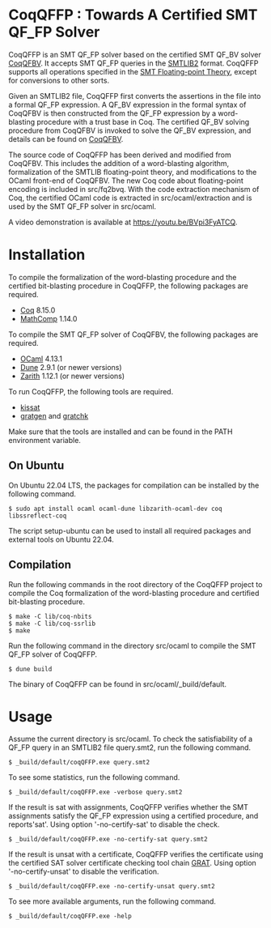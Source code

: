 CoqQFFP : Towards A Certified SMT QF_FP Solver
=======
CoqQFFP is an SMT QF_FP solver based on the certified SMT QF_BV solver [CoqQFBV](https://github.com/fmlab-iis/coq-qfbv). It accepts SMT QF_FP queries in the
[SMTLIB2](http://smtlib.cs.uiowa.edu) format. CoqQFFP supports all operations specified in the [SMT Floating-point Theory](http://smtlib.cs.uiowa.edu/theories-FloatingPoint.shtml), except for conversions to other sorts.

Given an SMTLIB2 file, CoqQFFP
first converts the assertions in the file into a formal QF_FP expression.
A QF_BV expression in the formal syntax of CoqQFBV is then constructed from the QF_FP expression by a word-blasting procedure with a trust base in Coq. The certified QF_BV solving procedure from CoqQFBV is invoked to solve the QF_BV expression, and details can be found on [CoqQFBV](https://github.com/fmlab-iis/coq-qfbv). 

The source code of CoqQFFP has been derived and modified from CoqQFBV. This includes the addition of a word-blasting algorithm, formalization of the SMTLIB floating-point theory, and modifications to the OCaml front-end of CoqQFBV. The new Coq code about floating-point encoding is included in src/fq2bvq. With the code extraction mechanism of Coq, the certified OCaml code is extracted in src/ocaml/extraction and is used by the SMT QF_FP solver in src/ocaml.

A video demonstration is available at https://youtu.be/BVpi3FyATCQ.

Installation
============

To compile the formalization of the word-blasting procedure and the certified bit-blasting procedure in
CoqQFFP, the following packages are required.

* [Coq](https://coq.inria.fr) 8.15.0
* [MathComp](https://github.com/math-comp/math-comp) 1.14.0

To compile the SMT QF_FP solver of CoqQFBV, the following packages
are required.

* [OCaml](https://ocaml.org) 4.13.1
* [Dune](https://dune.build) 2.9.1 (or newer versions)
* [Zarith](https://github.com/ocaml/Zarith) 1.12.1 (or newer versions)

To run CoqQFFP, the following tools are required.

* [kissat](http://fmv.jku.at/kissat/)
* [gratgen](https://www21.in.tum.de/~lammich/grat/) and
  [gratchk](https://www21.in.tum.de/~lammich/grat/)

Make sure that the tools are installed and can be found in the PATH
environment variable.


On Ubuntu
---------

On Ubuntu 22.04 LTS, the packages for compilation can be installed by the
following command.

    $ sudo apt install ocaml ocaml-dune libzarith-ocaml-dev coq libssreflect-coq

The script setup-ubuntu can be used to install all required packages
and external tools on Ubuntu 22.04.

Compilation
-----------

Run the following commands in the root directory of the CoqQFFP project to
compile the Coq formalization of the word-blasting procedure and certified bit-blasting procedure.

    $ make -C lib/coq-nbits
    $ make -C lib/coq-ssrlib
    $ make

Run the following command in the directory src/ocaml to compile the
SMT QF_FP solver of CoqQFFP.

    $ dune build

The binary of CoqQFFP can be found in src/ocaml/_build/default.


Usage
=====

Assume the current directory is src/ocaml. To check the satisfiability of
a QF_FP query in an SMTLIB2 file query.smt2, run the following command.

    $ _build/default/coqQFFP.exe query.smt2

To see some statistics, run the following command.

    $ _build/default/coqQFFP.exe -verbose query.smt2

If the result is sat with assignments, CoqQFFP verifies whether the SMT assignments satisfy the QF_FP expression using a certified procedure, and reports'sat'. Using option '-no-certify-sat' to disable the check.

    $ _build/default/coqQFFP.exe -no-certify-sat query.smt2

If the result is unsat with a certificate, CoqQFFP verifies the certificate using the certified SAT solver certificate checking tool chain [GRAT](https://www21.in.tum.de/~lammich/grat/). Using option '-no-certify-unsat' to disable the verification.

    $ _build/default/coqQFFP.exe -no-certify-unsat query.smt2

To see more available arguments, run the following command.

    $ _build/default/coqQFFP.exe -help

